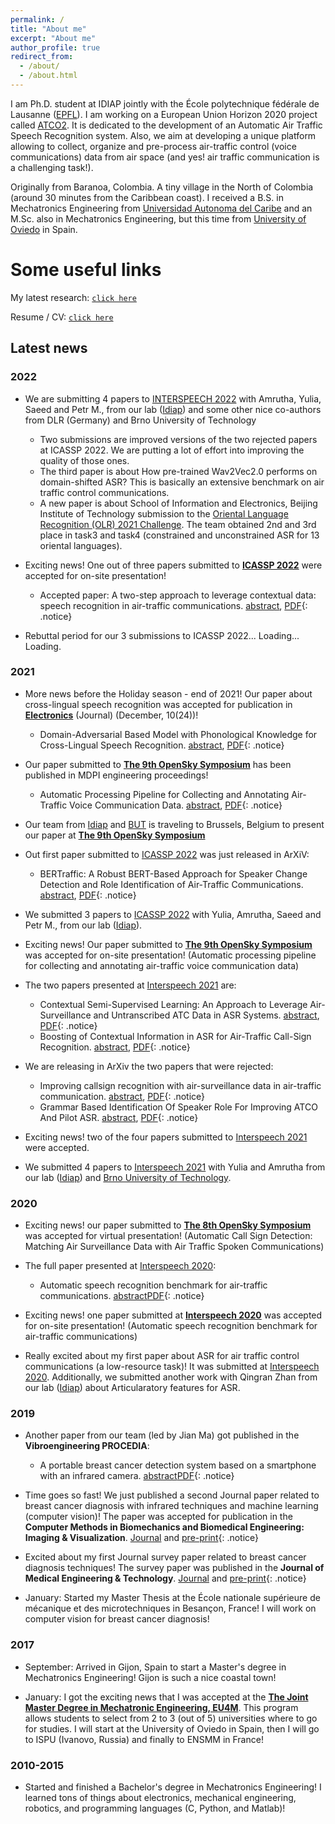 ```yaml
---
permalink: /
title: "About me"
excerpt: "About me"
author_profile: true
redirect_from: 
  - /about/
  - /about.html
---
```



I am Ph.D. student at IDIAP jointly with the École polytechnique fédérale de Lausanne ([EPFL](https://www.epfl.ch/en/)). I am working on a European Union Horizon 2020 project called [ATCO2](https://www.atco2.org/). It is dedicated to the development of an Automatic Air Traffic Speech Recognition system. Also, we aim at developing a unique platform allowing to collect, organize and pre-process air-traffic control (voice communications) data from air space (and yes! air traffic communication is a challenging task!).


Originally from Baranoa, Colombia. A tiny village in the North of Colombia (around 30 minutes from the Caribbean coast). I received a B.S. in Mechatronics Engineering from [Universidad Autonoma del Caribe](https://www.uac.edu.co/) and an M.Sc. also in Mechatronics Engineering, but this time from [University of Oviedo](https://www.uniovi.es/en) in Spain. 


Some useful links
======

My latest research: [`click here`](/publications/)

Resume / CV: [`click here`](/cv/)


## Latest news

### 2022

- We are submitting 4 papers to [INTERSPEECH 2022](https://interspeech2022.org/) with Amrutha, Yulia, Saeed and Petr M., from our lab ([Idiap](https://www.idiap.ch/en)) and some other nice co-authors from DLR (Germany) and Brno University of Technology
  - Two submissions are improved versions of the two rejected papers at ICASSP 2022. We are putting a lot of effort into improving the quality of those ones.
  - The third paper is about How pre-trained Wav2Vec2.0 performs on domain-shifted ASR? This is basically an extensive benchmark on air traffic control communications.
  - A new paper is about School of Information and Electronics, Beijing Institute of Technology submission to the [Oriental Language Recognition (OLR) 2021 Challenge](http://cslt.riit.tsinghua.edu.cn/mediawiki/index.php/OLR_Challenge_2021). The team obtained 2nd and 3rd place in task3 and task4 (constrained and unconstrained ASR for 13 oriental languages). 

- Exciting news! One out of three papers submitted to [**ICASSP 2022**](https://2022.ieeeicassp.org/) were accepted for on-site presentation!
  - Accepted paper: A two-step approach to leverage contextual data: speech recognition in air-traffic communications. 
  [abstract](https://arxiv.org/abs/2202.03725), [PDF](https://arxiv.org/pdf/2202.03725.pdf){: .notice}

- Rebuttal period for our 3 submissions to ICASSP 2022... Loading... Loading. 

### 2021

- More news before the Holiday season - end of 2021! Our paper about cross-lingual speech recognition was accepted for publication in [**Electronics**](https://www.mdpi.com/journal/electronics) (Journal) (December, 10(24))!
  - Domain-Adversarial Based Model with Phonological Knowledge for Cross-Lingual Speech Recognition.
  [abstract](https://www.mdpi.com/2079-9292/10/24/3172), [PDF](https://www.mdpi.com/2079-9292/10/24/3172/htm){: .notice}

- Our paper submitted to [**The 9th OpenSky Symposium**](https://symposium.opensky-network.org/) has been published in MDPI engineering proceedings!
  - Automatic Processing Pipeline for Collecting and Annotating Air-Traffic Voice Communication Data.
  [abstract](https://www.mdpi.com/2673-4591/13/1/8), [PDF](https://www.mdpi.com/2673-4591/13/1/8/htm){: .notice}

- Our team from [Idiap](https://www.idiap.ch/en) and [BUT](https://www.vut.cz/EN/) is traveling to Brussels, Belgium to present our paper at [**The 9th OpenSky Symposium**](https://symposium.opensky-network.org/)

- Out first paper submitted to [ICASSP 2022](https://2022.ieeeicassp.org/) was just released in ArXiV:
  - BERTraffic: A Robust BERT-Based Approach for Speaker Change Detection and Role Identification of Air-Traffic Communications. 
  [abstract](https://arxiv.org/abs/2110.05781), [PDF](https://arxiv.org/pdf/2110.05781.pdf){: .notice}


- We submitted 3 papers to [ICASSP 2022](https://2022.ieeeicassp.org/) with Yulia, Amrutha, Saeed and Petr M., from our lab ([Idiap](https://www.idiap.ch/en)). 

- Exciting news! Our paper submitted to [**The 9th OpenSky Symposium**](https://symposium.opensky-network.org/) was accepted for on-site presentation! (Automatic processing pipeline for collecting and annotating air-traffic voice communication data)

- The two papers presented at [Interspeech 2021](https://www.interspeech2021.org/) are:
  - Contextual Semi-Supervised Learning: An Approach to Leverage Air-Surveillance and Untranscribed ATC Data in ASR Systems.
  [abstract](https://isca-speech.org/archive/interspeech_2021/zuluagagomez21_interspeech.html), [PDF](https://isca-speech.org/archive/pdfs/interspeech_2021/zuluagagomez21_interspeech.pdf){: .notice}
  - Boosting of Contextual Information in ASR for Air-Traffic Call-Sign Recognition. [abstract](https://isca-speech.org/archive/interspeech_2021/kocour21_interspeech.html), [PDF](https://isca-speech.org/archive/pdfs/interspeech_2021/kocour21_interspeech.pdf){: .notice}

- We are releasing in ArXiv the two papers that were rejected:
  - Improving callsign recognition with air-surveillance data in air-traffic communication. [abstract](https://arxiv.org/abs/2108.12156), [PDF](https://arxiv.org/pdf/2108.12156.pdf){: .notice}
  - Grammar Based Identification Of Speaker Role For Improving ATCO And Pilot ASR. [abstract](https://arxiv.org/abs/2108.12175), [PDF](https://arxiv.org/pdf/2108.12175.pdf){: .notice}


- Exciting news! two of the four papers submitted to [Interspeech 2021](https://www.interspeech2021.org/) were accepted. 

- We submitted 4 papers to [Interspeech 2021](https://www.interspeech2021.org/) with Yulia and Amrutha from our lab ([Idiap](https://www.idiap.ch/en)) and [Brno University of Technology](https://www.vut.cz/EN/).


### 2020

- Exciting news! our paper submitted to [**The 8th OpenSky Symposium**](https://symposium.opensky-network.org/) was accepted for virtual presentation! (Automatic Call Sign Detection: Matching Air Surveillance Data with Air Traffic Spoken Communications)

- The full paper presented at [Interspeech 2020](https://www.interspeech2020.org/):
  - Automatic speech recognition benchmark for air-traffic communications.
  [abstract](https://isca-speech.org/archive/interspeech_2020/zuluagagomez20_interspeech.html)[PDF](https://isca-speech.org/archive/pdfs/interspeech_2020/zuluagagomez20_interspeech.pdf){: .notice}


- Exciting news! one paper submitted at [**Interspeech 2020**](http://www.interspeech2020.org/) was accepted for on-site presentation! (Automatic speech recognition benchmark for air-traffic communications)

- Really excited about my first paper about ASR for air traffic control communications (a low-resource task)! It was submitted at [Interspeech 2020](http://www.interspeech2020.org/). Additionally, we submitted another work with Qingran Zhan from our lab ([Idiap](https://www.idiap.ch/en)) about Articularatory features for ASR.


### 2019

- Another paper from our team (led by Jian Ma) got published in the **Vibroengineering PROCEDIA**:
  - A portable breast cancer detection system based on a smartphone with an infrared camera. [abstract](https://www.jvejournals.com/article/20978)[PDF](https://www.jvejournals.com/article/20978/pdf){: .notice}

- Time goes so fast! We just published a second Journal paper related to breast cancer diagnosis with infrared techniques and machine learning (computer vision)! The paper was accepted for publication in the **Computer Methods in Biomechanics and Biomedical Engineering: Imaging & Visualization**. 
[Journal](https://www.tandfonline.com/doi/abs/10.1080/21681163.2020.1824685) and [pre-print](https://arxiv.org/abs/1910.13757){: .notice}

- Excited about my first Journal survey paper related to breast cancer diagnosis techniques! The survey paper was published in the **Journal of Medical Engineering & Technology**. 
[Journal](https://www.tandfonline.com/doi/abs/10.1080/03091902.2019.1664672) and [pre-print](https://hal.archives-ouvertes.fr/hal-02387519/document){: .notice}

- January: Started my Master Thesis at the École nationale supérieure de mécanique et des microtechniques in Besançon, France! I will work on computer vision for breast cancer diagnosis! 

### 2017

- September: Arrived in Gijon, Spain to start a Master's degree in Mechatronics Engineering! Gijon is such a nice coastal town! 

- January: I got the exciting news that I was accepted at the [**The Joint Master Degree in Mechatronic Engineering, EU4M**](https://www.eu4m.eu/inicio). This program allows students to select from 2 to 3 (out of 5) universities where to go for studies. I will start at the University of Oviedo in Spain, then I will go to ISPU (Ivanovo, Russia) and finally to ENSMM in France!

### 2010-2015

- Started and finished a Bachelor's degree in Mechatronics Engineering! I learned tons of things about electronics, mechanical engineering, robotics, and programming languages (C, Python, and Matlab)!

